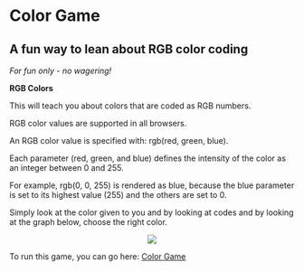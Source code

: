 Color Game
==============

A fun way to lean about RGB color coding
--------------

*For fun only - no wagering!*

**RGB Colors**

This will teach you about colors that are coded as RGB numbers. 

RGB color values are supported in all browsers.

An RGB color value is specified with: rgb(red, green, blue).

Each parameter (red, green, and blue) defines the intensity of the color as an integer between 0 and 255.

For example, rgb(0, 0, 255) is rendered as blue, because the blue parameter is set to its highest value (255) and the others are set to 0.

Simply look at the color given to you and by looking at codes and by looking at the graph below, choose the right color.

<p align="center">
  <img src="http://map.sdsu.edu/geog104/lecture/images/rgb.gif">
</p>


To run this game, you can go here: <a href="http://codepen.io/dzielski/pen/QEpmWO" target="_blank">Color Game</a>